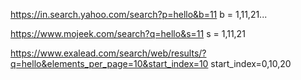 https://in.search.yahoo.com/search?p=hello&b=11
b = 1,11,21...

https://www.mojeek.com/search?q=hello&s=11
s = 1,11,21

https://www.exalead.com/search/web/results/?q=hello&elements_per_page=10&start_index=10
start_index=0,10,20
